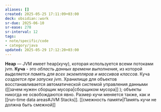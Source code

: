 ```yaml
---
aliases: []
created: 2025-05-25 17:11:09+03:00
deck: obsidian::work
sr-due: 2025-06-10
sr-ease: 278
sr-interval: 12
tags:
- note/specific/code
- category/java
updated: 2025-05-29 17:12:20+03:00
---
```


**Heap**
—
JVM имеет heap(кучу), которая используется всеми потоками jvm. **Куча** - это *область данных времени выполнения*, из которой *выделяется память для всех экземпляров и массивов классов*. Куча *создается при запуске jvm*. Хранилище для объектов восстанавливается автоматической системой управления данными ([[зачем нужен сборщик мусора|сборщиком мусора]] ); объекты никогда не освобождаются явно. Размер кучи меняется также, как и [[run-time data areas#JVM Stacks]]. [[смежность памяти|Память кучи не должна быть смежной]]